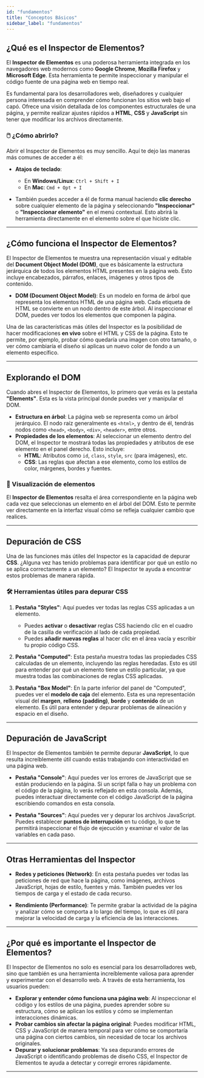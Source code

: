```yaml
---
id: "fundamentos"
title: "Conceptos Básicos"
sidebar_label: "fundamentos"
---
```


## ¿Qué es el Inspector de Elementos?

El **Inspector de Elementos** es una poderosa herramienta integrada en los navegadores web modernos como **Google Chrome**, **Mozilla Firefox** y **Microsoft Edge**. Esta herramienta te permite inspeccionar y manipular el código fuente de una página web en tiempo real. 

Es fundamental para los desarrolladores web, diseñadores y cualquier persona interesada en comprender cómo funcionan los sitios web bajo el capó. Ofrece una visión detallada de los componentes estructurales de una página, y permite realizar ajustes rápidos a **HTML**, **CSS** y **JavaScript** sin tener que modificar los archivos directamente.

### 🖱️ ¿Cómo abrirlo?

Abrir el Inspector de Elementos es muy sencillo. Aquí te dejo las maneras más comunes de acceder a él:

- **Atajos de teclado**:
  - En **Windows/Linux**: `Ctrl + Shift + I`
  - En **Mac**: `Cmd + Opt + I`
  
- También puedes acceder a él de forma manual haciendo **clic derecho** sobre cualquier elemento de la página y seleccionando **"Inspeccionar"** o **"Inspeccionar elemento"** en el menú contextual. Esto abrirá la herramienta directamente en el elemento sobre el que hiciste clic.

---

## ¿Cómo funciona el Inspector de Elementos?

El Inspector de Elementos te muestra una representación visual y editable del **Document Object Model (DOM)**, que es básicamente la estructura jerárquica de todos los elementos HTML presentes en la página web. Esto incluye encabezados, párrafos, enlaces, imágenes y otros tipos de contenido.

- **DOM (Document Object Model)**: Es un modelo en forma de árbol que representa los elementos HTML de una página web. Cada etiqueta de HTML se convierte en un nodo dentro de este árbol. Al inspeccionar el DOM, puedes ver todos los elementos que componen la página.

Una de las características más útiles del Inspector es la posibilidad de hacer modificaciones **en vivo** sobre el HTML y CSS de la página. Esto te permite, por ejemplo, probar cómo quedaría una imagen con otro tamaño, o ver cómo cambiaría el diseño si aplicas un nuevo color de fondo a un elemento específico.

---

## Explorando el DOM

Cuando abres el Inspector de Elementos, lo primero que verás es la pestaña **"Elements"**. Esta es la vista principal donde puedes ver y manipular el DOM.

- **Estructura en árbol**: La página web se representa como un árbol jerárquico. El nodo raíz generalmente es `<html>`, y dentro de él, tendrás nodos como `<head>`, `<body>`, `<div>`, `<header>`, entre otros.
- **Propiedades de los elementos**: Al seleccionar un elemento dentro del DOM, el Inspector te mostrará todas las propiedades y atributos de ese elemento en el panel derecho. Esto incluye:
  - **HTML**: Atributos como `id`, `class`, `style`, `src` (para imágenes), etc.
  - **CSS**: Las reglas que afectan a ese elemento, como los estilos de color, márgenes, bordes y fuentes.

### 👀 Visualización de elementos
El **Inspector de Elementos** resalta el área correspondiente en la página web cada vez que seleccionas un elemento en el árbol del DOM. Esto te permite ver directamente en la interfaz visual cómo se refleja cualquier cambio que realices.

---

## Depuración de CSS

Una de las funciones más útiles del Inspector es la capacidad de depurar **CSS**. ¿Alguna vez has tenido problemas para identificar por qué un estilo no se aplica correctamente a un elemento? El Inspector te ayuda a encontrar estos problemas de manera rápida.

### 🛠️ Herramientas útiles para depurar CSS
1. **Pestaña "Styles"**: Aquí puedes ver todas las reglas CSS aplicadas a un elemento. 
   - Puedes **activar** o **desactivar** reglas CSS haciendo clic en el cuadro de la casilla de verificación al lado de cada propiedad.
   - Puedes **añadir nuevas reglas** al hacer clic en el área vacía y escribir tu propio código CSS.
   
2. **Pestaña "Computed"**: Esta pestaña muestra todas las propiedades CSS calculadas de un elemento, incluyendo las reglas heredadas. Esto es útil para entender por qué un elemento tiene un estilo particular, ya que muestra todas las combinaciones de reglas CSS aplicadas.

3. **Pestaña "Box Model"**: En la parte inferior del panel de "Computed", puedes ver el **modelo de caja** del elemento. Esta es una representación visual del **margen**, **relleno (padding)**, **borde** y **contenido** de un elemento. Es útil para entender y depurar problemas de alineación y espacio en el diseño.

---

## Depuración de JavaScript

El Inspector de Elementos también te permite depurar **JavaScript**, lo que resulta increíblemente útil cuando estás trabajando con interactividad en una página web.

- **Pestaña "Console"**: Aquí puedes ver los errores de JavaScript que se están produciendo en la página. Si un script falla o hay un problema con el código de la página, lo verás reflejado en esta consola. Además, puedes interactuar directamente con el código JavaScript de la página escribiendo comandos en esta consola.
  
- **Pestaña "Sources"**: Aquí puedes ver y depurar los archivos JavaScript. Puedes establecer **puntos de interrupción** en tu código, lo que te permitirá inspeccionar el flujo de ejecución y examinar el valor de las variables en cada paso.

---

## Otras Herramientas del Inspector

- **Redes y peticiones (Network)**: En esta pestaña puedes ver todas las peticiones de red que hace la página, como imágenes, archivos JavaScript, hojas de estilo, fuentes y más. También puedes ver los tiempos de carga y el estado de cada recurso.

- **Rendimiento (Performance)**: Te permite grabar la actividad de la página y analizar cómo se comporta a lo largo del tiempo, lo que es útil para mejorar la velocidad de carga y la eficiencia de las interacciones.

---

## ¿Por qué es importante el Inspector de Elementos?

El Inspector de Elementos no solo es esencial para los desarrolladores web, sino que también es una herramienta increíblemente valiosa para aprender y experimentar con el desarrollo web. A través de esta herramienta, los usuarios pueden:
- **Explorar y entender cómo funciona una página web**: Al inspeccionar el código y los estilos de una página, puedes aprender sobre su estructura, cómo se aplican los estilos y cómo se implementan interacciones dinámicas.
- **Probar cambios sin afectar la página original**: Puedes modificar HTML, CSS y JavaScript de manera temporal para ver cómo se comportaría una página con ciertos cambios, sin necesidad de tocar los archivos originales.
- **Depurar y solucionar problemas**: Ya sea depurando errores de JavaScript o identificando problemas de diseño CSS, el Inspector de Elementos te ayuda a detectar y corregir errores rápidamente.

---